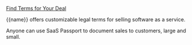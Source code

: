 <a class="getStarted" href="/versions/{{latest}}">Find Terms for Your Deal</a>

{{name}} offers customizable legal terms for selling software as a service.

Anyone can use SaaS Passport to document sales to customers, large and small.
